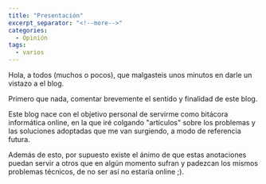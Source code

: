 ```yaml
---
title: "Presentación"
excerpt_separator: "<!--more-->"
categories:
  - Opinión
tags:
  - varios
---
```

Hola, a todos (muchos o pocos), que malgasteis unos minutos en darle un vistazo a el blog.

Primero que nada, comentar brevemente el sentido y finalidad de este blog.

Este blog nace con el objetivo personal de servirme como bitácora informática online, en la que iré colgando "artículos" sobre los problemas y las soluciones adoptadas que me van surgiendo, a modo de referencia futura.

Además de esto, por supuesto existe el ánimo de que estas anotaciones puedan servir a otros que en algún momento sufran y padezcan los mismos problemas técnicos, de no ser así no estaría online ;).
